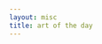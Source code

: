 ```yaml
---
layout: misc
title: art of the day
---
```


<div class="featured-posts" style="background-image:url({{ site.github.url }}/assets/img/dailyart/world.jpg)"></div>